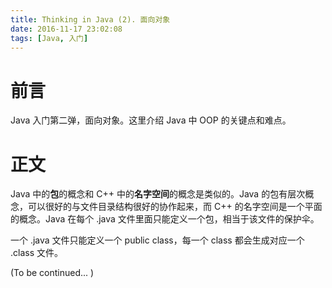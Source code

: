 ```yaml
---
title: Thinking in Java (2). 面向对象
date: 2016-11-17 23:02:08
tags: [Java, 入门]
---
```


# 前言

Java 入门第二弹，面向对象。这里介绍 Java 中 OOP 的关键点和难点。

<!--more-->

# 正文

Java 中的**包**的概念和 C++ 中的**名字空间**的概念是类似的。Java 的包有层次概念，可以很好的与文件目录结构很好的协作起来，而 C++ 的名字空间是一个平面的概念。Java 在每个 .java 文件里面只能定义一个包，相当于该文件的保护伞。

一个 .java 文件只能定义一个 public class，每一个 class 都会生成对应一个 .class 文件。

(To be continued... )
